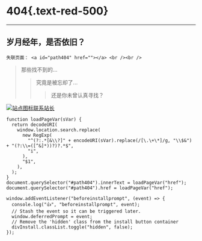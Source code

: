 # 404{.text-red-500}

---

## 岁月经年，是否依旧？

```html{run .hidden}
失联页面： <a id="path404" href=""></a> <br /><br />
```

> 那些找不到的...
>
> > 究竟是被忘却了...
> >
> > > 还是你未曾认真寻找？

[![站点图标](../favicon.ico)联系站长](../关于/联系站长)

```javascript{run .hidden}
function loadPageVar(sVar) {
  return decodeURI(
    window.location.search.replace(
      new RegExp(
        "^(?:.*[&\\?]" + encodeURI(sVar).replace(/[\.\+\*]/g, "\\$&") + "(?:\\=([^&]*))?)?.*$",
        "i",
      ),
      "$1",
    ),
  );
}
document.querySelector("#path404").innerText = loadPageVar("href");
document.querySelector("#path404").href = loadPageVar("href");

window.addEventListener("beforeinstallprompt", (event) => {
  console.log("👍", "beforeinstallprompt", event);
  // Stash the event so it can be triggered later.
  window.deferredPrompt = event;
  // Remove the 'hidden' class from the install button container
  divInstall.classList.toggle("hidden", false);
});
```

